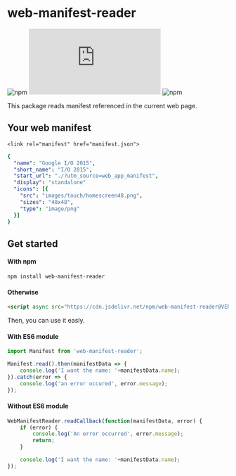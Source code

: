 # web-manifest-reader
![npm](https://img.shields.io/npm/v/web-manifest-reader?style=flat-square)
![GitHub file size in bytes](https://img.shields.io/github/size/easy-pwa/web-manifest-reader/dist/index.js?style=flat-square)
![npm](https://img.shields.io/npm/dt/web-manifest-reader?style=flat-square)

This package reads manifest referenced in the current web page.

## Your web manifest

`<link rel="manifest" href="manifest.json">`


``` yaml
{
  "name": "Google I/O 2015",
  "short_name": "I/O 2015",
  "start_url": "./?utm_source=web_app_manifest",
  "display": "standalone"
  "icons": [{
    "src": "images/touch/homescreen48.png",
    "sizes": "48x48",
    "type": "image/png"
  }]
}
```

## Get started

#### With npm
```
npm install web-manifest-reader
```

#### Otherwise
``` html
<script async src="https://cdn.jsdelivr.net/npm/web-manifest-reader@VERSION/lib.js"
```


Then, you can use it easly.

#### With ES6 module
```` javascript
import Manifest from 'web-manifest-reader';

Manifest.read().then(manifestData => {
    console.log('I want the name: '+manifestData.name);
}).catch(error => {
    console.log('an error occured', error.message);
});
````

#### Without ES6 module
```` javascript
WebManifestReader.readCallback(function(manifestData, error) {
    if (error) {
        console.log('An error occurred', error.message);
        return;
    }

    console.log('I want the name: '+manifestData.name);
});
````



